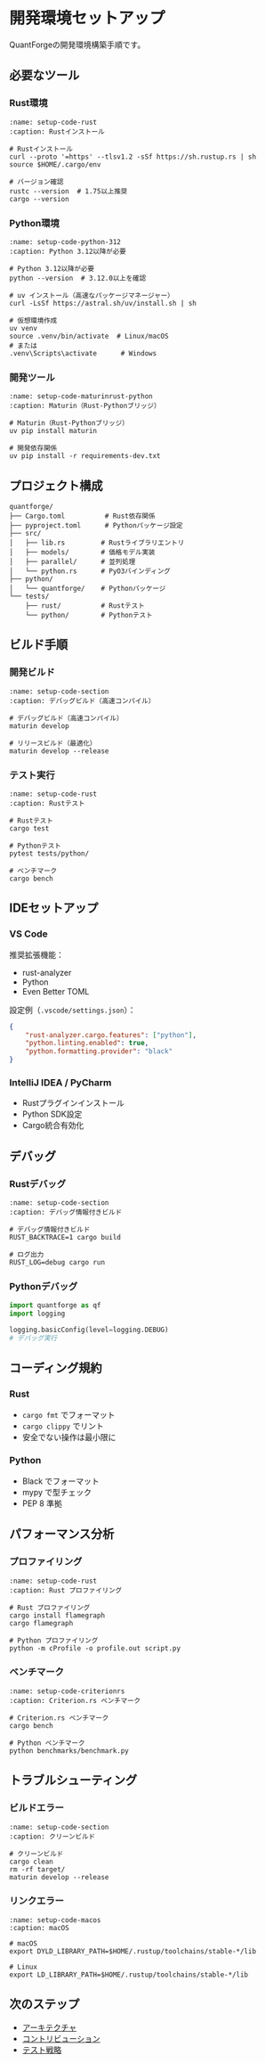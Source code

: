 # 開発環境セットアップ

QuantForgeの開発環境構築手順です。

## 必要なツール

### Rust環境

```{code-block} bash
:name: setup-code-rust
:caption: Rustインストール

# Rustインストール
curl --proto '=https' --tlsv1.2 -sSf https://sh.rustup.rs | sh
source $HOME/.cargo/env

# バージョン確認
rustc --version  # 1.75以上推奨
cargo --version
```

### Python環境

```{code-block} bash
:name: setup-code-python-312
:caption: Python 3.12以降が必要

# Python 3.12以降が必要
python --version  # 3.12.0以上を確認

# uv インストール（高速なパッケージマネージャー）
curl -LsSf https://astral.sh/uv/install.sh | sh

# 仮想環境作成
uv venv
source .venv/bin/activate  # Linux/macOS
# または
.venv\Scripts\activate      # Windows
```

### 開発ツール

```{code-block} bash
:name: setup-code-maturinrust-python
:caption: Maturin（Rust-Pythonブリッジ）

# Maturin（Rust-Pythonブリッジ）
uv pip install maturin

# 開発依存関係
uv pip install -r requirements-dev.txt
```

## プロジェクト構成

```
quantforge/
├── Cargo.toml          # Rust依存関係
├── pyproject.toml      # Pythonパッケージ設定
├── src/
│   ├── lib.rs         # Rustライブラリエントリ
│   ├── models/        # 価格モデル実装
│   ├── parallel/      # 並列処理
│   └── python.rs      # PyO3バインディング
├── python/
│   └── quantforge/    # Pythonパッケージ
└── tests/
    ├── rust/          # Rustテスト
    └── python/        # Pythonテスト
```

## ビルド手順

### 開発ビルド

```{code-block} bash
:name: setup-code-section
:caption: デバッグビルド（高速コンパイル）

# デバッグビルド（高速コンパイル）
maturin develop

# リリースビルド（最適化）
maturin develop --release
```

### テスト実行

```{code-block} bash
:name: setup-code-rust
:caption: Rustテスト

# Rustテスト
cargo test

# Pythonテスト
pytest tests/python/

# ベンチマーク
cargo bench
```

## IDEセットアップ

### VS Code

推奨拡張機能：
- rust-analyzer
- Python
- Even Better TOML

設定例（`.vscode/settings.json`）：
```json
{
    "rust-analyzer.cargo.features": ["python"],
    "python.linting.enabled": true,
    "python.formatting.provider": "black"
}
```

### IntelliJ IDEA / PyCharm

- Rustプラグインインストール
- Python SDK設定
- Cargo統合有効化

## デバッグ

### Rustデバッグ

```{code-block} bash
:name: setup-code-section
:caption: デバッグ情報付きビルド

# デバッグ情報付きビルド
RUST_BACKTRACE=1 cargo build

# ログ出力
RUST_LOG=debug cargo run
```

### Pythonデバッグ

```python
import quantforge as qf
import logging

logging.basicConfig(level=logging.DEBUG)
# デバッグ実行
```

## コーディング規約

### Rust

- `cargo fmt` でフォーマット
- `cargo clippy` でリント
- 安全でない操作は最小限に

### Python

- Black でフォーマット
- mypy で型チェック
- PEP 8 準拠

## パフォーマンス分析

### プロファイリング

```{code-block} bash
:name: setup-code-rust
:caption: Rust プロファイリング

# Rust プロファイリング
cargo install flamegraph
cargo flamegraph

# Python プロファイリング
python -m cProfile -o profile.out script.py
```

### ベンチマーク

```{code-block} bash
:name: setup-code-criterionrs
:caption: Criterion.rs ベンチマーク

# Criterion.rs ベンチマーク
cargo bench

# Python ベンチマーク
python benchmarks/benchmark.py
```

## トラブルシューティング

### ビルドエラー

```{code-block} bash
:name: setup-code-section
:caption: クリーンビルド

# クリーンビルド
cargo clean
rm -rf target/
maturin develop --release
```

### リンクエラー

```{code-block} bash
:name: setup-code-macos
:caption: macOS

# macOS
export DYLD_LIBRARY_PATH=$HOME/.rustup/toolchains/stable-*/lib

# Linux
export LD_LIBRARY_PATH=$HOME/.rustup/toolchains/stable-*/lib
```

## 次のステップ

- [アーキテクチャ](architecture.md)
- [コントリビューション](contributing.md)
- [テスト戦略](testing.md)